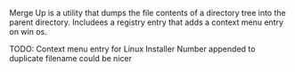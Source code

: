 Merge Up is a utility that dumps the file contents of a directory tree into the parent directory. Includees a registry entry that adds a context menu entry on win os.

TODO:
Context menu entry for Linux
Installer
Number appended to duplicate filename could be nicer

